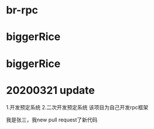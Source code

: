 # br-rpc
# biggerRice
# biggerRice
# 20200321 update
1.开发预定系统
2.二次开发预定系统
该项目为自己开发rpc框架

我是张三，我new pull request了新代码
